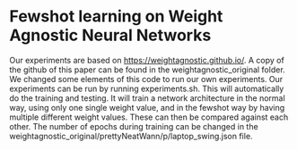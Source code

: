 # Fewshot learning on Weight Agnostic Neural Networks
Our experiments are based on https://weightagnostic.github.io/. A copy of the github of this paper can be found in the weightagnostic_original folder. 
We changed some elements of this code to run our own experiments. Our experiments can be run by running experiments.sh. This will automatically do the training and testing. It will train a network architecture in the normal way, using only one single weight value, and in the fewshot way by having multiple different weight values. These can then be compared against each other. The number of epochs during training can be changed in the weightagnostic_original/prettyNeatWann/p/laptop_swing.json file.